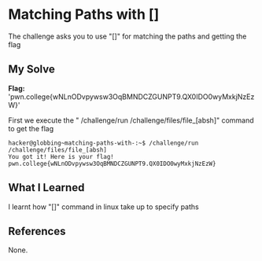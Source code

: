 # Matching Paths with [] 
The challenge asks you to use "[]" for matching the paths and getting the flag

## My Solve
**Flag:** 'pwn.college{wNLnODvpywsw3OqBMNDCZGUNPT9.QX0IDO0wyMxkjNzEzW}'

First we execute the " /challenge/run /challenge/files/file_[absh]" command to get the flag

```
hacker@globbing~matching-paths-with-:~$ /challenge/run /challenge/files/file_[absh]
You got it! Here is your flag!
pwn.college{wNLnODvpywsw3OqBMNDCZGUNPT9.QX0IDO0wyMxkjNzEzW}
```

## What I Learned
I learnt how "[]" command in linux take up to specify paths

## References
None.
